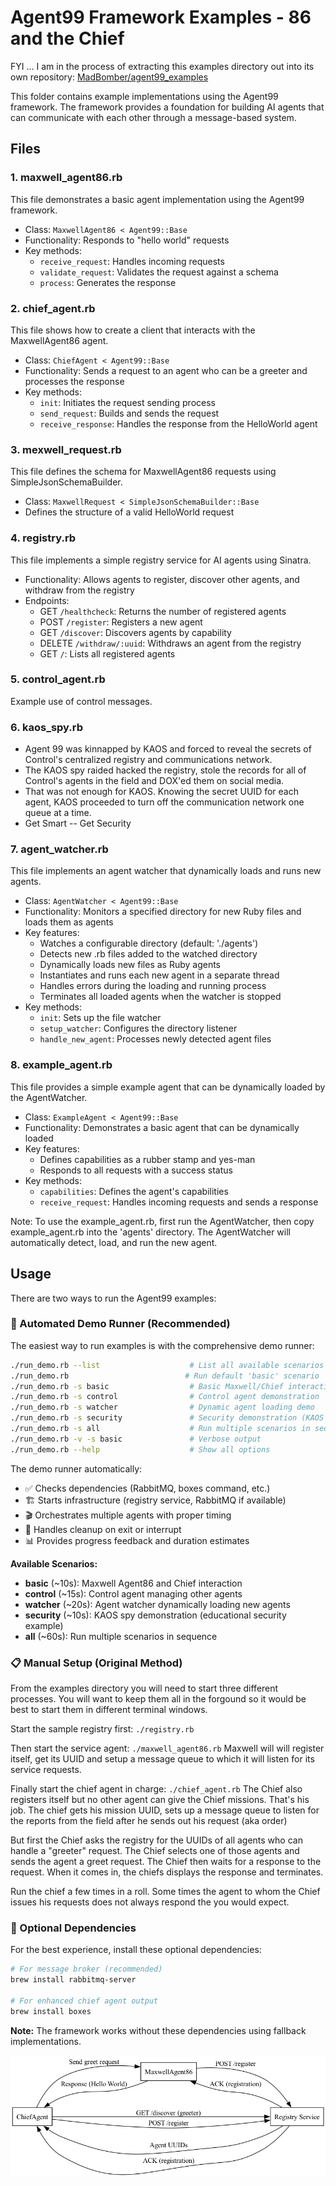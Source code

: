 # Agent99 Framework Examples - 86 and the Chief

FYI ... I am in the process of extracting this examples directory out into its own repository:  [MadBomber/agent99_examples](https://github.com/MadBomber/agent99_examples)

This folder contains example implementations using the Agent99 framework. The framework provides a foundation for building AI agents that can communicate with each other through a message-based system.

## Files

### 1. maxwell_agent86.rb

This file demonstrates a basic agent implementation using the Agent99 framework.

- Class: `MaxwellAgent86 < Agent99::Base`
- Functionality: Responds to "hello world" requests
- Key methods:
  - `receive_request`: Handles incoming requests
  - `validate_request`: Validates the request against a schema
  - `process`: Generates the response

### 2. chief_agent.rb

This file shows how to create a client that interacts with the MaxwellAgent86 agent.

- Class: `ChiefAgent < Agent99::Base`
- Functionality: Sends a request to an agent who can be a greeter and processes the response
- Key methods:
  - `init`: Initiates the request sending process
  - `send_request`: Builds and sends the request
  - `receive_response`: Handles the response from the HelloWorld agent

### 3. mexwell_request.rb

This file defines the schema for MaxwellAgent86 requests using SimpleJsonSchemaBuilder.

- Class: `MaxwellRequest < SimpleJsonSchemaBuilder::Base`
- Defines the structure of a valid HelloWorld request

### 4. registry.rb

This file implements a simple registry service for AI agents using Sinatra.

- Functionality: Allows agents to register, discover other agents, and withdraw from the registry
- Endpoints:
  - GET `/healthcheck`: Returns the number of registered agents
  - POST `/register`: Registers a new agent
  - GET `/discover`: Discovers agents by capability
  - DELETE `/withdraw/:uuid`: Withdraws an agent from the registry
  - GET `/`: Lists all registered agents

### 5. control_agent.rb

Example use of control messages.

### 6. kaos_spy.rb
  - Agent 99 was kinnapped by KAOS and forced to reveal the secrets of Control's centralized registry and communications network.
  - The KAOS spy raided hacked the registry, stole the records for all of Control's agents in the field and DOX'ed them on social media.
  - That was not enough for KAOS.  Knowing the secret UUID for each agent, KAOS proceeded to turn off the communication network one queue at a time.
  - Get Smart -- Get Security

### 7. agent_watcher.rb

This file implements an agent watcher that dynamically loads and runs new agents.

- Class: `AgentWatcher < Agent99::Base`
- Functionality: Monitors a specified directory for new Ruby files and loads them as agents
- Key features:
  - Watches a configurable directory (default: './agents')
  - Detects new .rb files added to the watched directory
  - Dynamically loads new files as Ruby agents
  - Instantiates and runs each new agent in a separate thread
  - Handles errors during the loading and running process
  - Terminates all loaded agents when the watcher is stopped
- Key methods:
  - `init`: Sets up the file watcher
  - `setup_watcher`: Configures the directory listener
  - `handle_new_agent`: Processes newly detected agent files

### 8. example_agent.rb

This file provides a simple example agent that can be dynamically loaded by the AgentWatcher.

- Class: `ExampleAgent < Agent99::Base`
- Functionality: Demonstrates a basic agent that can be dynamically loaded
- Key features:
  - Defines capabilities as a rubber stamp and yes-man
  - Responds to all requests with a success status
- Key methods:
  - `capabilities`: Defines the agent's capabilities
  - `receive_request`: Handles incoming requests and sends a response

Note: To use the example_agent.rb, first run the AgentWatcher, then copy example_agent.rb into the 'agents' directory. The AgentWatcher will automatically detect, load, and run the new agent.

## Usage

There are two ways to run the Agent99 examples:

### 🚀 Automated Demo Runner (Recommended)

The easiest way to run examples is with the comprehensive demo runner:

```bash
./run_demo.rb --list                    # List all available scenarios
./run_demo.rb                          # Run default 'basic' scenario  
./run_demo.rb -s basic                  # Basic Maxwell/Chief interaction
./run_demo.rb -s control                # Control agent demonstration  
./run_demo.rb -s watcher                # Dynamic agent loading demo
./run_demo.rb -s security               # Security demonstration (KAOS spy)
./run_demo.rb -s all                    # Run multiple scenarios in sequence
./run_demo.rb -v -s basic               # Verbose output
./run_demo.rb --help                    # Show all options
```

The demo runner automatically:
- ✅ Checks dependencies (RabbitMQ, boxes command, etc.)
- 🏗️ Starts infrastructure (registry service, RabbitMQ if available)
- 🎬 Orchestrates multiple agents with proper timing
- 🧹 Handles cleanup on exit or interrupt
- 📊 Provides progress feedback and duration estimates

**Available Scenarios:**
- **basic** (~10s): Maxwell Agent86 and Chief interaction
- **control** (~15s): Control agent managing other agents  
- **watcher** (~20s): Agent watcher dynamically loading new agents
- **security** (~10s): KAOS spy demonstration (educational security example)
- **all** (~60s): Run multiple scenarios in sequence

### 📋 Manual Setup (Original Method)

From the examples directory you will need to start three different processes.  You will want to keep them all in the forgound so it would be best to start them in different terminal windows.

Start the sample registry first: `./registry.rb`

Then start the service agent: `./maxwell_agent86.rb`
Maxwell will will register itself, get its UUID and setup a message queue to which it will listen for its service requests.

Finally start the chief agent in charge: `./chief_agent.rb`
The Chief also registers itself but no other agent can give the Chief missions.  That's his job.  The chief gets his mission UUID, sets up a message queue to listen for the reports from the field after he sends out his request (aka order)

But first the Chief asks the registry for the UUIDs of all agents who can handle a "greeter" request.  The Chief selects one of those agents and sends the agent a greet request.  The Chief then waits for a response to the request.  When it comes in, the chiefs displays the response and terminates.

Run the chief a few times in a roll.  Some times the agent to whom the Chief issues his requests does not always respond the you would expect.

### 🔧 Optional Dependencies

For the best experience, install these optional dependencies:

```bash
# For message broker (recommended)
brew install rabbitmq-server

# For enhanced chief agent output
brew install boxes
```

**Note:** The framework works without these dependencies using fallback implementations.

![Agent99 Framework Diagram](diagram.png)


